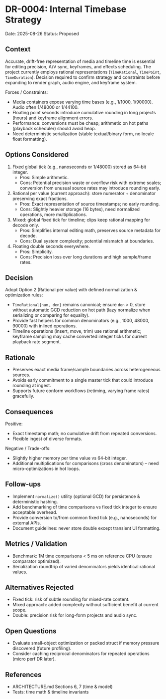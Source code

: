 # DR-0004: Internal Timebase Strategy

Date: 2025-08-26
Status: Proposed

## Context
Accurate, drift-free representation of media and timeline time is essential for editing precision, A/V sync, keyframes, and effects scheduling. The project currently employs rational representations (`TimeRational`, `TimePoint`, `TimeDuration`). Decision required to confirm strategy and constraints before expanding to render graph, audio engine, and keyframe system.

Forces / Constraints:
- Media containers expose varying time bases (e.g., 1/1000, 1/90000). Audio often 1/48000 or 1/44100.
- Floating point seconds introduce cumulative rounding in long projects (hours) and keyframe alignment errors.
- Performance: conversions must be cheap; arithmetic on hot paths (playback scheduler) should avoid heap.
- Need deterministic serialization (stable textual/binary form, no locale float formatting).

## Options Considered
1. Fixed global tick (e.g., nanoseconds or 1/48000) stored as 64-bit integer.
   - Pros: Simple arithmetic.
   - Cons: Potential precision waste or overflow risk with extreme scales; conversion from unusual source rates may introduce rounding early.
2. Rational per value (current approach): store numerator + denominator preserving exact fractions.
   - Pros: Exact representation of source timestamps; no early rounding.
   - Cons: Slightly heavier storage (16 bytes), need normalized operations, more multiplications.
3. Mixed: global fixed tick for timeline; clips keep rational mapping for decode only.
   - Pros: Simplifies internal editing math, preserves source metadata for decode.
   - Cons: Dual system complexity; potential mismatch at boundaries.
4. Floating double seconds everywhere.
   - Pros: Simplicity.
   - Cons: Precision loss over long durations and high sample/frame rates.

## Decision
Adopt Option 2 (Rational per value) with defined normalization & optimization rules:
- `TimeRational{num, den}` remains canonical; ensure `den` > 0, store without automatic GCD reduction on hot path (lazy normalize when serializing or comparing for equality).
- Provide fast helpers for common denominators (e.g., 1000, 48000, 90000) with inlined operations.
- Timeline operations (insert, move, trim) use rational arithmetic; keyframe sampling may cache converted integer ticks for current playback rate segment.

## Rationale
- Preserves exact media frame/sample boundaries across heterogeneous sources.
- Avoids early commitment to a single master tick that could introduce rounding at ingest.
- Supports future conform workflows (retiming, varying frame rates) gracefully.

## Consequences
Positive:
- Exact timestamp math; no cumulative drift from repeated conversions.
- Flexible ingest of diverse formats.

Negative / Trade-offs:
- Slightly higher memory per time value vs 64-bit integer.
- Additional multiplications for comparisons (cross denominators) – need micro-optimizations in hot loops.

## Follow-ups
- Implement `normalize()` utility (optional GCD) for persistence & deterministic hashing.
- Add benchmarking of time comparisons vs fixed tick integer to ensure acceptable overhead.
- Provide conversion to/from common fixed tick (e.g., nanoseconds) for external APIs.
- Document guidelines: never store double except transient UI formatting.

## Metrics / Validation
- Benchmark: 1M time comparisons < 5 ms on reference CPU (ensure comparator optimized).
- Serialization roundtrip of varied denominators yields identical rational values.

## Alternatives Rejected
- Fixed tick: risk of subtle rounding for mixed-rate content.
- Mixed approach: added complexity without sufficient benefit at current scope.
- Double: precision risk for long-form projects and audio sync.

## Open Questions
- Evaluate small-object optimization or packed struct if memory pressure discovered (future profiling).
- Consider caching reciprocal denominators for repeated operations (micro perf DR later).

## References
- ARCHITECTURE.md Sections 6, 7 (time & model)
- Tests: time math & timeline invariants
